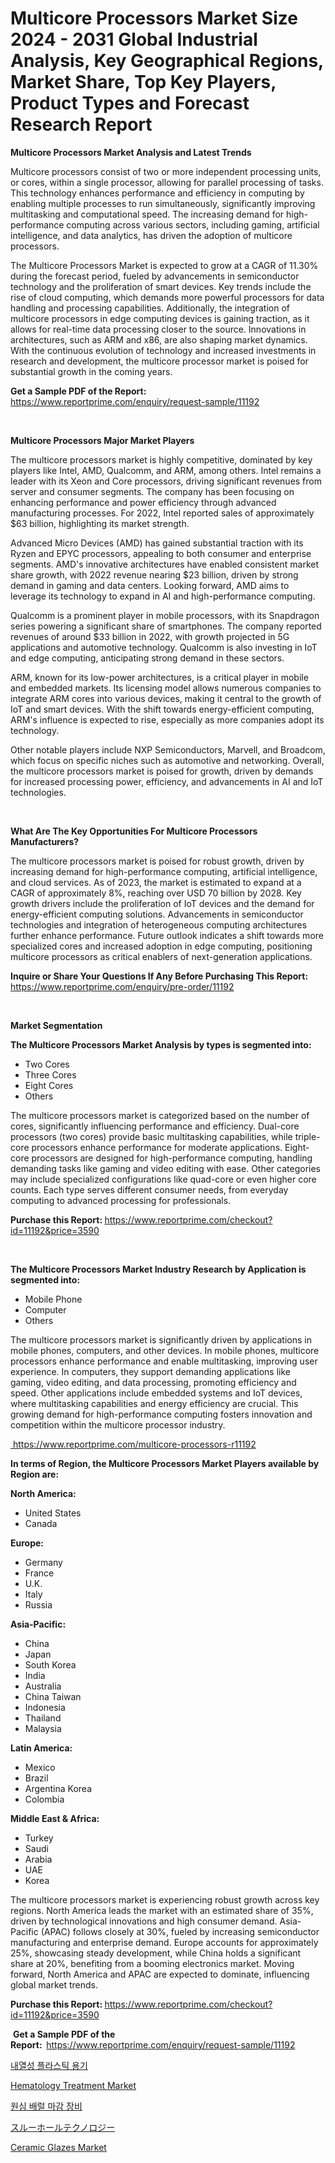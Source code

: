 <p><h1>Multicore Processors Market Size 2024 - 2031 Global Industrial Analysis, Key Geographical Regions, Market Share, Top Key Players, Product Types and Forecast Research Report</h1></p><p><strong>Multicore Processors Market Analysis and Latest Trends</strong></p>
<p><p>Multicore processors consist of two or more independent processing units, or cores, within a single processor, allowing for parallel processing of tasks. This technology enhances performance and efficiency in computing by enabling multiple processes to run simultaneously, significantly improving multitasking and computational speed. The increasing demand for high-performance computing across various sectors, including gaming, artificial intelligence, and data analytics, has driven the adoption of multicore processors.</p><p>The Multicore Processors Market is expected to grow at a CAGR of 11.30% during the forecast period, fueled by advancements in semiconductor technology and the proliferation of smart devices. Key trends include the rise of cloud computing, which demands more powerful processors for data handling and processing capabilities. Additionally, the integration of multicore processors in edge computing devices is gaining traction, as it allows for real-time data processing closer to the source. Innovations in architectures, such as ARM and x86, are also shaping market dynamics. With the continuous evolution of technology and increased investments in research and development, the multicore processor market is poised for substantial growth in the coming years.</p></p>
<p><strong>Get a Sample PDF of the Report:&nbsp;</strong> <a href="https://www.reportprime.com/enquiry/request-sample/11192">https://www.reportprime.com/enquiry/request-sample/11192</a></p>
<p>&nbsp;</p>
<p><strong>Multicore Processors Major Market Players</strong></p>
<p><p>The multicore processors market is highly competitive, dominated by key players like Intel, AMD, Qualcomm, and ARM, among others. Intel remains a leader with its Xeon and Core processors, driving significant revenues from server and consumer segments. The company has been focusing on enhancing performance and power efficiency through advanced manufacturing processes. For 2022, Intel reported sales of approximately $63 billion, highlighting its market strength.</p><p>Advanced Micro Devices (AMD) has gained substantial traction with its Ryzen and EPYC processors, appealing to both consumer and enterprise segments. AMD's innovative architectures have enabled consistent market share growth, with 2022 revenue nearing $23 billion, driven by strong demand in gaming and data centers. Looking forward, AMD aims to leverage its technology to expand in AI and high-performance computing.</p><p>Qualcomm is a prominent player in mobile processors, with its Snapdragon series powering a significant share of smartphones. The company reported revenues of around $33 billion in 2022, with growth projected in 5G applications and automotive technology. Qualcomm is also investing in IoT and edge computing, anticipating strong demand in these sectors.</p><p>ARM, known for its low-power architectures, is a critical player in mobile and embedded markets. Its licensing model allows numerous companies to integrate ARM cores into various devices, making it central to the growth of IoT and smart devices. With the shift towards energy-efficient computing, ARM's influence is expected to rise, especially as more companies adopt its technology.</p><p>Other notable players include NXP Semiconductors, Marvell, and Broadcom, which focus on specific niches such as automotive and networking. Overall, the multicore processors market is poised for growth, driven by demands for increased processing power, efficiency, and advancements in AI and IoT technologies.</p></p>
<p>&nbsp;</p>
<p><strong>What Are The Key Opportunities For Multicore Processors Manufacturers?</strong></p>
<p><p>The multicore processors market is poised for robust growth, driven by increasing demand for high-performance computing, artificial intelligence, and cloud services. As of 2023, the market is estimated to expand at a CAGR of approximately 8%, reaching over USD 70 billion by 2028. Key growth drivers include the proliferation of IoT devices and the demand for energy-efficient computing solutions. Advancements in semiconductor technologies and integration of heterogeneous computing architectures further enhance performance. Future outlook indicates a shift towards more specialized cores and increased adoption in edge computing, positioning multicore processors as critical enablers of next-generation applications.</p></p>
<p><strong>Inquire or Share Your Questions If Any Before Purchasing This Report:</strong> <a href="https://www.reportprime.com/enquiry/pre-order/11192">https://www.reportprime.com/enquiry/pre-order/11192</a></p>
<p>&nbsp;</p>
<p><strong>Market Segmentation</strong></p>
<p><strong>The Multicore Processors Market Analysis by types is segmented into:</strong></p>
<p><ul><li>Two Cores</li><li>Three Cores</li><li>Eight Cores</li><li>Others</li></ul></p>
<p><p>The multicore processors market is categorized based on the number of cores, significantly influencing performance and efficiency. Dual-core processors (two cores) provide basic multitasking capabilities, while triple-core processors enhance performance for moderate applications. Eight-core processors are designed for high-performance computing, handling demanding tasks like gaming and video editing with ease. Other categories may include specialized configurations like quad-core or even higher core counts. Each type serves different consumer needs, from everyday computing to advanced processing for professionals.</p></p>
<p><strong>Purchase this Report:&nbsp;</strong><a href="https://www.reportprime.com/checkout?id=11192&price=3590">https://www.reportprime.com/checkout?id=11192&price=3590</a></p>
<p>&nbsp;</p>
<p><strong>The Multicore Processors Market Industry Research by Application is segmented into:</strong></p>
<p><ul><li>Mobile Phone</li><li>Computer</li><li>Others</li></ul></p>
<p><p>The multicore processors market is significantly driven by applications in mobile phones, computers, and other devices. In mobile phones, multicore processors enhance performance and enable multitasking, improving user experience. In computers, they support demanding applications like gaming, video editing, and data processing, promoting efficiency and speed. Other applications include embedded systems and IoT devices, where multitasking capabilities and energy efficiency are crucial. This growing demand for high-performance computing fosters innovation and competition within the multicore processor industry.</p></p>
<p><a href="https://www.reportprime.com/multicore-processors-r11192">&nbsp;https://www.reportprime.com/multicore-processors-r11192</a></p>
<p><strong>In terms of Region, the Multicore Processors Market Players available by Region are:</strong></p>
<p>
    <p> <strong> North America: </strong>
        <ul>
            <li>United States</li>
            <li>Canada</li>
        </ul>
        </p> 
    <p> <strong> Europe: </strong>
        <ul>
            <li>Germany</li>
            <li>France</li>
            <li>U.K.</li>
            <li>Italy</li>
            <li>Russia</li>
        </ul>
        </p> 
    <p> <strong> Asia-Pacific: </strong>
        <ul>
            <li>China</li>
            <li>Japan</li>
            <li>South Korea</li>
            <li>India</li>
            <li>Australia</li>
            <li>China Taiwan</li>
            <li>Indonesia</li>
            <li>Thailand</li>
            <li>Malaysia</li>
        </ul>
        </p> 
    <p> <strong> Latin America: </strong>
        <ul>
            <li>Mexico</li>
            <li>Brazil</li>
            <li>Argentina Korea</li>
            <li>Colombia</li>
        </ul>
        </p> 
    <p> <strong> Middle East & Africa: </strong>
        <ul>
            <li>Turkey</li>
            <li>Saudi</li>
            <li>Arabia</li>
            <li>UAE</li>
            <li>Korea</li>
        </ul>
    </p>
    </p>
<p><p>The multicore processors market is experiencing robust growth across key regions. North America leads the market with an estimated share of 35%, driven by technological innovations and high consumer demand. Asia-Pacific (APAC) follows closely at 30%, fueled by increasing semiconductor manufacturing and enterprise demand. Europe accounts for approximately 25%, showcasing steady development, while China holds a significant share at 20%, benefiting from a booming electronics market. Moving forward, North America and APAC are expected to dominate, influencing global market trends.</p></p>
<p><strong>Purchase this Report: </strong><a href="https://www.reportprime.com/checkout?id=11192&price=3590">https://www.reportprime.com/checkout?id=11192&price=3590</a></p>
<p>&nbsp;<strong>Get a Sample PDF of the Report:&nbsp;&nbsp;</strong><a href="https://www.reportprime.com/enquiry/request-sample/11192">https://www.reportprime.com/enquiry/request-sample/11192</a></p>
<p><strong></strong></p>
<p><p><a href="https://medium.com/@deandreclark78/heat-resistant-plastic-containers-market-%EC%9D%98-%EA%B8%80%EB%A1%9C%EB%B2%8C-%EC%8B%9C%EC%9E%A5-%EA%B0%9C%EC%9A%94%EB%8A%94-%EC%A0%84-%EC%84%B8%EA%B3%84-%EB%B0%8F-%EC%A3%BC%EC%9A%94-%EC%8B%9C%EC%9E%A5%EC%9D%98-%EC%82%B0%EC%97%85%EC%97%90-%EC%98%81%ED%96%A5%EC%9D%84-%EB%AF%B8%EC%B9%98%EB%8A%94-%EC%A3%BC%EC%9A%94-%ED%8A%B8%EB%A0%8C%EB%93%9C%EC%97%90-%EB%8C%80%ED%95%9C-%EB%8F%85%ED%8A%B9%ED%95%9C-684018f38717?postPublishedType=initial">내열성 플라스틱 용기</a></p><p><a href="https://www.linkedin.com/pulse/hematology-treatment-market-size-growing-cagr-139-report-ova6f?trackingId=hlk15gB3QU6QKmPGxxoEqA%3D%3D">Hematology Treatment Market</a></p><p><a href="https://medium.com/@deandreclark78/%EC%84%B8%EA%B3%84-centrifugal-barrel-finishing-equipment-market-%EC%9D%80-2024%EC%97%90%EC%84%9C-2031%EB%A1%9C-%EC%97%B0%ED%8F%89%EA%B7%A0-%EC%A6%9D%EA%B0%80%EC%9C%A8%EC%9D%84-%EB%B3%B4%EC%9D%BC-%EA%B2%83%EC%9C%BC%EB%A1%9C-%EC%98%88%EC%83%81%EB%90%A9%EB%8B%88%EB%8B%A4-fcadb91e8ca7">원심 배럴 마감 장비</a></p><p><a href="https://medium.com/@vadkqfca47/%E3%82%B9%E3%83%AB%E3%83%BC%E3%83%9B%E3%83%BC%E3%83%AB%E6%8A%80%E8%A1%93%E5%B8%82%E5%A0%B4%E3%81%AE%E3%83%88%E3%83%AC%E3%83%B3%E3%83%89%E3%81%A8%E5%88%86%E6%9E%90-2024%E5%B9%B4%E3%81%8B%E3%82%892031%E5%B9%B4%E3%81%AE%E5%B0%86%E6%9D%A5%E6%88%90%E9%95%B7%E3%81%AB%E5%90%91%E3%81%91%E3%81%9F%E6%A9%9F%E4%BC%9A%E3%81%A8%E8%AA%B2%E9%A1%8C-25f730494ce2">スルーホールテクノロジー</a></p><p><a href="https://medium.com/@cathymaggio15/this-ceramic-glazes-market-research-report-evaluates-the-key-market-trends-drivers-and-01aae03c91c4">Ceramic Glazes Market</a></p></p>